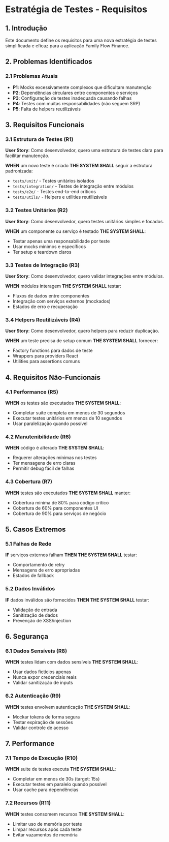 # Estratégia de Testes - Requisitos

## 1. Introdução

Este documento define os requisitos para uma nova estratégia de testes simplificada e eficaz para a aplicação Family Flow Finance.

## 2. Problemas Identificados

### 2.1 Problemas Atuais
- **P1**: Mocks excessivamente complexos que dificultam manutenção
- **P2**: Dependências circulares entre componentes e serviços
- **P3**: Configuração de testes inadequada causando falhas
- **P4**: Testes com muitas responsabilidades (não seguem SRP)
- **P5**: Falta de helpers reutilizáveis

## 3. Requisitos Funcionais

### 3.1 Estrutura de Testes (R1)
**User Story**: Como desenvolvedor, quero uma estrutura de testes clara para facilitar manutenção.

**WHEN** um novo teste é criado **THE SYSTEM SHALL** seguir a estrutura padronizada:
- `tests/unit/` - Testes unitários isolados
- `tests/integration/` - Testes de integração entre módulos
- `tests/e2e/` - Testes end-to-end críticos
- `tests/utils/` - Helpers e utilities reutilizáveis

### 3.2 Testes Unitários (R2)
**User Story**: Como desenvolvedor, quero testes unitários simples e focados.

**WHEN** um componente ou serviço é testado **THE SYSTEM SHALL**:
- Testar apenas uma responsabilidade por teste
- Usar mocks mínimos e específicos
- Ter setup e teardown claros

### 3.3 Testes de Integração (R3)
**User Story**: Como desenvolvedor, quero validar integrações entre módulos.

**WHEN** módulos interagem **THE SYSTEM SHALL** testar:
- Fluxos de dados entre componentes
- Integração com serviços externos (mockados)
- Estados de erro e recuperação

### 3.4 Helpers Reutilizáveis (R4)
**User Story**: Como desenvolvedor, quero helpers para reduzir duplicação.

**WHEN** um teste precisa de setup comum **THE SYSTEM SHALL** fornecer:
- Factory functions para dados de teste
- Wrappers para providers React
- Utilities para assertions comuns

## 4. Requisitos Não-Funcionais

### 4.1 Performance (R5)
**WHEN** os testes são executados **THE SYSTEM SHALL**:
- Completar suite completa em menos de 30 segundos
- Executar testes unitários em menos de 10 segundos
- Usar paralelização quando possível

### 4.2 Manutenibilidade (R6)
**WHEN** código é alterado **THE SYSTEM SHALL**:
- Requerer alterações mínimas nos testes
- Ter mensagens de erro claras
- Permitir debug fácil de falhas

### 4.3 Cobertura (R7)
**WHEN** testes são executados **THE SYSTEM SHALL** manter:
- Cobertura mínima de 80% para código crítico
- Cobertura de 60% para componentes UI
- Cobertura de 90% para serviços de negócio

## 5. Casos Extremos

### 5.1 Falhas de Rede
**IF** serviços externos falham **THEN THE SYSTEM SHALL** testar:
- Comportamento de retry
- Mensagens de erro apropriadas
- Estados de fallback

### 5.2 Dados Inválidos
**IF** dados inválidos são fornecidos **THEN THE SYSTEM SHALL** testar:
- Validação de entrada
- Sanitização de dados
- Prevenção de XSS/injection

## 6. Segurança

### 6.1 Dados Sensíveis (R8)
**WHEN** testes lidam com dados sensíveis **THE SYSTEM SHALL**:
- Usar dados fictícios apenas
- Nunca expor credenciais reais
- Validar sanitização de inputs

### 6.2 Autenticação (R9)
**WHEN** testes envolvem autenticação **THE SYSTEM SHALL**:
- Mockar tokens de forma segura
- Testar expiração de sessões
- Validar controle de acesso

## 7. Performance

### 7.1 Tempo de Execução (R10)
**WHEN** suite de testes executa **THE SYSTEM SHALL**:
- Completar em menos de 30s (target: 15s)
- Executar testes em paralelo quando possível
- Usar cache para dependências

### 7.2 Recursos (R11)
**WHEN** testes consomem recursos **THE SYSTEM SHALL**:
- Limitar uso de memória por teste
- Limpar recursos após cada teste
- Evitar vazamentos de memória